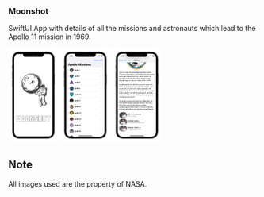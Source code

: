 ### Moonshot

SwiftUI App with details of all the missions and astronauts which lead to the Apollo 11 mission in 1969. 
<p align = "left"><img src = "Assets/Licensed @MIT_iphone12prographite_portrait.png" width = "20%" height = "20%">
 <img src = "Assets/Simulator Screen Shot - iPhone 11 - 2021-01-26 at 18.08.52_iphone12prographite_portrait.png" width = "20%" height = "20%">
<img src = "Assets/Simulator Screen Shot - iPhone 11 - 2021-01-26 at 18.09.47_iphone12prographite_portrait.png" width = "20%" height = "20%"></p>

## Note
All images used are the property of NASA.
